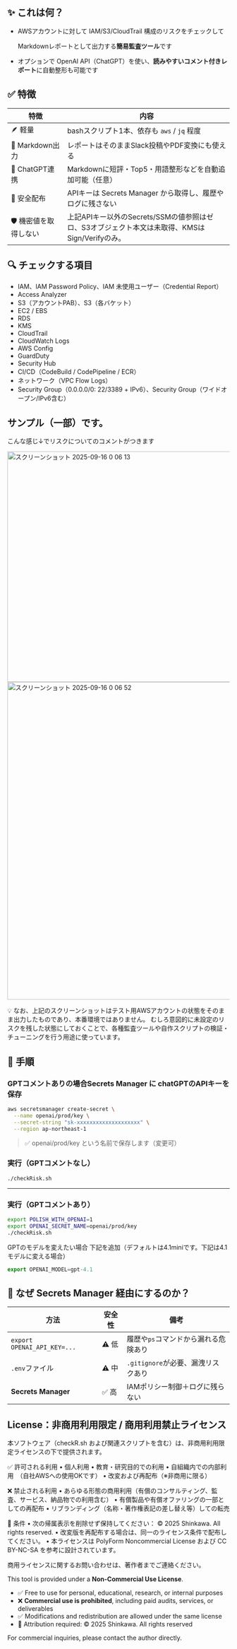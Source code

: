 ## ✨ これは何？

- AWSアカウントに対して IAM/S3/CloudTrail 構成のリスクをチェックして
    
    Markdownレポートとして出力する**簡易監査ツール**です
    
- オプションで OpenAI API（ChatGPT）を使い、**読みやすいコメント付きレポート**に自動整形も可能です

## ✅ 特徴

| 特徴 | 内容 |
| --- | --- |
| 🪶 軽量 | bashスクリプト1本、依存も `aws` / `jq` 程度 |
| 📄 Markdown出力 | レポートはそのままSlack投稿やPDF変換にも使える |
| 🤖 ChatGPT連携 | Markdownに短評・Top5・用語整形などを自動追加可能（任意） |
| 🔐 安全配布 | APIキーは Secrets Manager から取得し、履歴やログに残さない |
| 🛡️ 機密値を取得しない | 上記APIキー以外のSecrets/SSMの値参照はゼロ、S3オブジェクト本文は未取得、KMSはSign/Verifyのみ。|

## 🔍 チェックする項目
- IAM、IAM Password Policy、IAM 未使用ユーザー（Credential Report）
- Access Analyzer
- S3（アカウントPAB）、S3（各バケット）
- EC2 / EBS
- RDS
- KMS
- CloudTrail
- CloudWatch Logs
- AWS Config
- GuardDuty
- Security Hub
- CI/CD（CodeBuild / CodePipeline / ECR）
- ネットワーク（VPC Flow Logs）
- Security Group（0.0.0.0/0: 22/3389 + IPv6）、Security Group（ワイドオープン/IPv6含む）

## サンプル（一部）です。

こんな感じ↓でリスクについてのコメントがつきます

<img width="809" height="522" alt="スクリーンショット 2025-09-16 0 06 13" src="https://github.com/user-attachments/assets/aeebd42b-ec67-4a29-8886-e8294be472c7" />
<img width="788" height="719" alt="スクリーンショット 2025-09-16 0 06 52" src="https://github.com/user-attachments/assets/33e6dae3-b8a3-4bcf-953d-3073719032e9" />

💡 なお、上記のスクリーンショットはテスト用AWSアカウントの状態をそのまま出力したものであり、本番環境ではありません。
むしろ意図的に未設定のリスクを残した状態にしておくことで、各種監査ツールや自作スクリプトの検証・チューニングを行う用途に使っています。


## 🔧 手順

### GPTコメントありの場合Secrets Manager に chatGPTのAPIキーを保存

```bash
aws secretsmanager create-secret \
  --name openai/prod/key \
  --secret-string "sk-xxxxxxxxxxxxxxxxxxxx" \
  --region ap-northeast-1

```

> ✅ openai/prod/key という名前で保存します（変更可）
> 

### 実行（GPTコメントなし）

```bash
./checkRisk.sh
```

---

### 実行（GPTコメントあり）

```bash
export POLISH_WITH_OPENAI=1
export OPENAI_SECRET_NAME=openai/prod/key
./checkRisk.sh
```

 GPTのモデルを変えたい場合 下記を追加（デフォルトは4.1miniです。下記は4.1モデルに変える場合）

```jsx
export OPENAI_MODEL=gpt-4.1
```

## 🔐 なぜ Secrets Manager 経由にするのか？

| 方法 | 安全性 | 備考 |
| --- | --- | --- |
| `export OPENAI_API_KEY=...` | ⚠️ 低 | 履歴や`ps`コマンドから漏れる危険あり |
| `.env`ファイル | ⚠️ 中 | `.gitignore`が必要、漏洩リスクあり |
| **Secrets Manager** | ✅ 高 | IAMポリシー制御＋ログに残らない |

## License：非商用利用限定 / 商用利用禁止ライセンス

本ソフトウェア（checkR.sh および関連スクリプトを含む）は、非商用利用限定ライセンスの下で提供されます。

✅ 許可される利用
	•	個人利用
	•	教育・研究目的での利用
	•	自組織内での内部利用　（自社AWSへの使用OKです）
	•	改変および再配布（※非商用に限る）

❌ 禁止される利用
	•	あらゆる形態の商用利用（有償のコンサルティング、監査、サービス、納品物での利用含む）
	•	有償製品や有償オファリングの一部としての再配布
	•	リブランディング（名称・著作権表記の差し替え等）しての転売

📜 条件
	•	次の帰属表示を削除せず保持してください：
© 2025 Shinkawa. All rights reserved.
	•	改変版を再配布する場合は、同一のライセンス条件で配布してください。
	•	本ライセンスは PolyForm Noncommercial License および CC BY-NC-SA を参考に設計されています。

商用ライセンスに関するお問い合わせは、著作者までご連絡ください。

This tool is provided under a **Non-Commercial Use License**.

- ✅ Free to use for personal, educational, research, or internal purposes
- ❌ **Commercial use is prohibited**, including paid audits, services, or deliverables
- ✅ Modifications and redistribution are allowed under the same license
- 📌 Attribution required: © 2025 Shinkawa. All rights reserved

For commercial inquiries, please contact the author directly.
